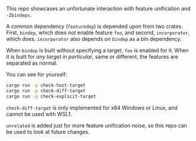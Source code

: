 This repo showcases an unfortunate interaction with feature unification and `-Zbindeps`.

A common dependency (`featuredep`) is depended upon from two crates. First, `bindep`, which does *not* enable feature `foo`, and second, `incorporator`, which does. `incorporator` also depends on `bindep` as a bin dependency.

When `bindep` is built without specifying a target, `foo` is enabled for it. When it is built for *any target in particular*, same or different, the features are separated as normal.

You can see for yourself:

```sh
cargo run -p check-host-target
cargo run -p check-diff-target
cargo run -p check-explicit-target
```

`check-diff-target` is only implemented for x64 Windows or Linux, and cannot be used with WSL1.

`unrelated` is added just for more feature unification noise, so this repo can be used to look at future changes.
